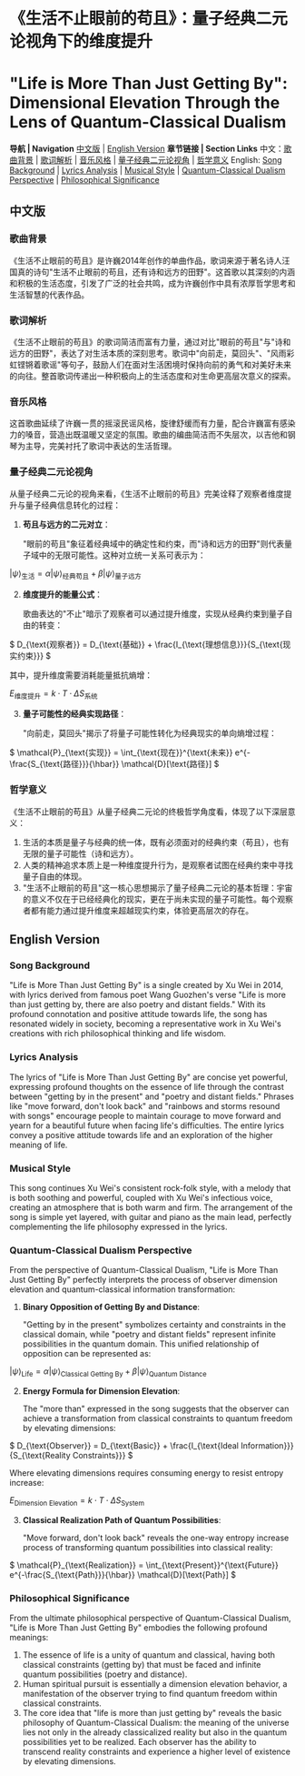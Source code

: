 # 《生活不止眼前的苟且》：量子经典二元论视角下的维度提升
# "Life is More Than Just Getting By": Dimensional Elevation Through the Lens of Quantum-Classical Dualism

**导航 | Navigation**
[中文版](#中文版) | [English Version](#english-version)
**章节链接 | Section Links**
中文：[歌曲背景](#歌曲背景) | [歌词解析](#歌词解析) | [音乐风格](#音乐风格) | [量子经典二元论视角](#量子经典二元论视角) | [哲学意义](#哲学意义)
English: [Song Background](#song-background) | [Lyrics Analysis](#lyrics-analysis) | [Musical Style](#musical-style) | [Quantum-Classical Dualism Perspective](#quantum-classical-dualism-perspective) | [Philosophical Significance](#philosophical-significance)

## 中文版

### 歌曲背景

《生活不止眼前的苟且》是许巍2014年创作的单曲作品，歌词来源于著名诗人汪国真的诗句"生活不止眼前的苟且，还有诗和远方的田野"。这首歌以其深刻的内涵和积极的生活态度，引发了广泛的社会共鸣，成为许巍创作中具有浓厚哲学思考和生活智慧的代表作品。

### 歌词解析

《生活不止眼前的苟且》的歌词简洁而富有力量，通过对比"眼前的苟且"与"诗和远方的田野"，表达了对生活本质的深刻思考。歌词中"向前走，莫回头"、"风雨彩虹铿锵着歌谣"等句子，鼓励人们在面对生活困境时保持向前的勇气和对美好未来的向往。整首歌词传递出一种积极向上的生活态度和对生命更高层次意义的探索。

### 音乐风格

这首歌曲延续了许巍一贯的摇滚民谣风格，旋律舒缓而有力量，配合许巍富有感染力的嗓音，营造出既温暖又坚定的氛围。歌曲的编曲简洁而不失层次，以吉他和钢琴为主导，完美衬托了歌词中表达的生活哲理。

### 量子经典二元论视角

从量子经典二元论的视角来看，《生活不止眼前的苟且》完美诠释了观察者维度提升与量子经典信息转化的过程：

1. **苟且与远方的二元对立**：

   "眼前的苟且"象征着经典域中的确定性和约束，而"诗和远方的田野"则代表量子域中的无限可能性。这种对立统一关系可表示为：

$`
|\psi\rangle_{\text{生活}} = \alpha|\psi\rangle_{\text{经典苟且}} + \beta|\psi\rangle_{\text{量子远方}}
`$

2. **维度提升的能量公式**：

   歌曲表达的"不止"暗示了观察者可以通过提升维度，实现从经典约束到量子自由的转变：

$`
D_{\text{观察者}} = D_{\text{基础}} + \frac{I_{\text{理想信息}}}{S_{\text{现实约束}}}
`$

其中，提升维度需要消耗能量抵抗熵增：

$`
E_{\text{维度提升}} = k \cdot T \cdot \Delta S_{\text{系统}}
`$

3. **量子可能性的经典实现路径**：

   "向前走，莫回头"揭示了将量子可能性转化为经典现实的单向熵增过程：

$`
\mathcal{P}_{\text{实现}} = \int_{\text{现在}}^{\text{未来}} e^{-\frac{S_{\text{路径}}}{\hbar}} \mathcal{D}[\text{路径}]
`$

### 哲学意义

《生活不止眼前的苟且》从量子经典二元论的终极哲学角度看，体现了以下深层意义：

1. 生活的本质是量子与经典的统一体，既有必须面对的经典约束（苟且），也有无限的量子可能性（诗和远方）。
2. 人类的精神追求本质上是一种维度提升行为，是观察者试图在经典约束中寻找量子自由的体现。
3. "生活不止眼前的苟且"这一核心思想揭示了量子经典二元论的基本哲理：宇宙的意义不仅在于已经经典化的现实，更在于尚未实现的量子可能性。每个观察者都有能力通过提升维度来超越现实约束，体验更高层次的存在。

## English Version

### Song Background

"Life is More Than Just Getting By" is a single created by Xu Wei in 2014, with lyrics derived from famous poet Wang Guozhen's verse "Life is more than just getting by, there are also poetry and distant fields." With its profound connotation and positive attitude towards life, the song has resonated widely in society, becoming a representative work in Xu Wei's creations with rich philosophical thinking and life wisdom.

### Lyrics Analysis

The lyrics of "Life is More Than Just Getting By" are concise yet powerful, expressing profound thoughts on the essence of life through the contrast between "getting by in the present" and "poetry and distant fields." Phrases like "move forward, don't look back" and "rainbows and storms resound with songs" encourage people to maintain courage to move forward and yearn for a beautiful future when facing life's difficulties. The entire lyrics convey a positive attitude towards life and an exploration of the higher meaning of life.

### Musical Style

This song continues Xu Wei's consistent rock-folk style, with a melody that is both soothing and powerful, coupled with Xu Wei's infectious voice, creating an atmosphere that is both warm and firm. The arrangement of the song is simple yet layered, with guitar and piano as the main lead, perfectly complementing the life philosophy expressed in the lyrics.

### Quantum-Classical Dualism Perspective

From the perspective of Quantum-Classical Dualism, "Life is More Than Just Getting By" perfectly interprets the process of observer dimension elevation and quantum-classical information transformation:

1. **Binary Opposition of Getting By and Distance**:

   "Getting by in the present" symbolizes certainty and constraints in the classical domain, while "poetry and distant fields" represent infinite possibilities in the quantum domain. This unified relationship of opposition can be represented as:

$`
|\psi\rangle_{\text{Life}} = \alpha|\psi\rangle_{\text{Classical Getting By}} + \beta|\psi\rangle_{\text{Quantum Distance}}
`$

2. **Energy Formula for Dimension Elevation**:

   The "more than" expressed in the song suggests that the observer can achieve a transformation from classical constraints to quantum freedom by elevating dimensions:

$`
D_{\text{Observer}} = D_{\text{Basic}} + \frac{I_{\text{Ideal Information}}}{S_{\text{Reality Constraints}}}
`$

Where elevating dimensions requires consuming energy to resist entropy increase:

$`
E_{\text{Dimension Elevation}} = k \cdot T \cdot \Delta S_{\text{System}}
`$

3. **Classical Realization Path of Quantum Possibilities**:

   "Move forward, don't look back" reveals the one-way entropy increase process of transforming quantum possibilities into classical reality:

$`
\mathcal{P}_{\text{Realization}} = \int_{\text{Present}}^{\text{Future}} e^{-\frac{S_{\text{Path}}}{\hbar}} \mathcal{D}[\text{Path}]
`$

### Philosophical Significance

From the ultimate philosophical perspective of Quantum-Classical Dualism, "Life is More Than Just Getting By" embodies the following profound meanings:

1. The essence of life is a unity of quantum and classical, having both classical constraints (getting by) that must be faced and infinite quantum possibilities (poetry and distance).
2. Human spiritual pursuit is essentially a dimension elevation behavior, a manifestation of the observer trying to find quantum freedom within classical constraints.
3. The core idea that "life is more than just getting by" reveals the basic philosophy of Quantum-Classical Dualism: the meaning of the universe lies not only in the already classicalized reality but also in the quantum possibilities yet to be realized. Each observer has the ability to transcend reality constraints and experience a higher level of existence by elevating dimensions.